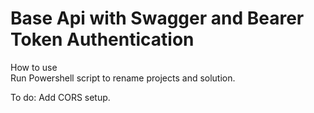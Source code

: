 # Base Api with Swagger and Bearer Token Authentication

How to use  
  Run Powershell script to rename projects and solution.

To do: Add CORS setup.
